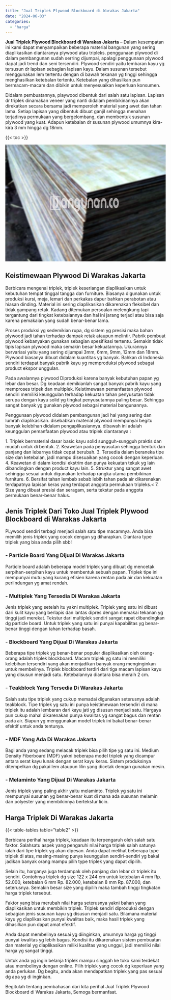 ```yaml
---
title: "Jual Triplek Plywood Blockboard di Warakas Jakarta"
date: "2024-06-03"
categories: 
  - "harga"
---
```


**Jual Triplek Plywood Blockboard di Warakas Jakarta** – Dalam kesempatan ini kami dapat menyampaikan beberapa material bangunan yang sering diaplikasikan diantaranya plywood atau tripleks. penggunaan plywood di dalam pembangunan sudah serring dijumpai, apalagi penggunaan plywood dapat jadi trend dan seni tersendiri. Plywood sendiri yaitu lembaran kayu yg tersusun dr lapisan sebagian lapisan kayu. Dalam susunan tersebut menggunakan lem tertentu dengan di bawah tekanan yg tinggi sehingga menghasilkan ketebalan tertentu. Ketebalan yang dihasilkan pun bermacam-macam dan dibikin untuk menyesuaikan keperluan konsumen.

Didalam pembuatannya, playwood dibentuk dari salah satu lapisan. Lapisan dr triplek dinamakan veneer yang nanti didalam pembikinannya akan direkatkan secara bersama jadi memperoleh material yang awet dan tahan lama. Setiap lapisan yang dibentuk dibuat ganjil sehingga menahan terjadinya permukaan yang bergelombang, dan membentuk susunan plywood yang kuat. Adapun ketebalan dr susunan plywood umumnya kira-kira 3 mm hingga dg 18mm.

{{< toc >}}

![Jual Triplek Plywood Blockboard di Warakas Jakarta](/images/jual-triplek-murah-40.png)

## Keistimewaan Plywood Di Warakas Jakarta

Berbicara mengenai triplek, triplek keseriangan diaplikasikan untuk kebutuhan tempat tinggal tangga dan furniture. Biasanya digunakan untuk produksi kursi, meja, lemari dan perkakas dapur bahkan perabotan atau hiasan dinding. Material ini sering diaplikasikan dikarenakan fleksibel dan tidak gampang retak. Kadang ditemukan persoalan melengkung tapi tergantung dari tingkat ketebalannya dan hal ini jarang terjadi atau bisa saja karena pemakaian yang sudah benar-benar lama.

Proses produksi yg sedemikian rupa, dg sistem yg presisi maka bahan plywood jadi tahan terhadap dampak retak ataupun melintir. Pabrik pembuat plywood kebanyakan gunakan sebagian spesifikasi tertentu. Semakin tidak tipis lapisan plywood maka semakin besar kekuatannya. Ukurannya bervariasi yaitu yang sering dijumpai 3mm, 6mm, 9mm, 12mm dan 18mm. Plywood biasanya dibuat didalam kuantitas yg banyak. Bahkan di Indonesia sendiri terdapat banyak pabrik kayu yg memproduksi plywood sebagai product ekspor unggulan.

Pada awalannya plywood Diproduksi karena banyak kebutuhan papan yg lebar dan besar. Dg keadaan demikianlah sangat banyak pabrik kayu yang memproses tripek dan multiplek. Keistimewaan pemanfaatan plywood sendiri memiliki keunggulan terhadap kekuatan tahan penyusutan tidak serupa dengan kayu solid yg tingkat penyusutannya paling besar. Sehingga sangat banyak yg gunakan plywood sebagai material bangunannya.

Penggunaan plywood didalam pembangunan jadi hal yang sering dan lumrah diaplikasikan. disebabkan material plywood mempunyai begitu banyak kelebihan didalam pengaplikasiannya. dibawah ini adalah keunggulan pemanfaatan plywood atau triplek diantaranya :

1\. Triplek bermaterial dasar basic kayu solid sungguh-sungguh praktis dan mudah untuk di bentuk. 2. Keawetan pada penyusutan sehingga bentuk dan panjang dan lebarnya tidak cepat berubah. 3. Tersedia dalam beraneka tipe size dan ketebalan, jadi mampu disesuaikan yang cocok dengan keperluan. 4. Keawetan di dalam kondisi ekstrim dan punya kekuatan tekuk yg lain dibandingkan dengan product kayu lain. 5. Struktur yang sangat awet sehingga sesuai untuk digunakan terhadap rangka utama pembikinan furniture. 6. Bersifat tahan lembab sebab lebih tahan pada air dikarenakan terdapatnya lapisan keras yang terdapat anggota permukaan tripleks.< 7. Size yang dibuat presisi dan seragam, serta tekstur pada anggota permukaan benar-benar halus.

## Jenis Triplek Dari Toko Jual Triplek Plywood Blockboard di Warakas Jakarta

PLywood sendiri terbagi menjadi salah satu tipe macamnya. Anda bisa memilih jenis triplek yang cocok dengan yg diharapkan. Diantara type triplek yang bisa anda pilih sbb!

### \- Particle Board Yang Dijual Di Warakas Jakarta

Particle board adalah beberapa model triplek yang dibuat dg mencetak serpihan-serpihan kayu untuk membentuk sebuah papan. Triplek tipe ini mempunyai mutu yang kurang efisien karena rentan pada air dan kekuatan perlindungan yg amat rendah.

### \- Multiplek Yang Tersedia Di Warakas Jakarta

Jenis triplek yang setelah itu yakni multiplek. Triplek yang satu ini dibuat dari kulit kayu yang berlapis dan lantas dipres dengan memakai tekanan yg tinggi jadi merekat. Tekstur dari multiplek sendiri sangat rapat dibandingkan dg particle board. Untuk triplek yang satu ini punyai kapabilitas yg benar-benar tinggi dengan tahan terhadap basah.

### \- Blockboard Yang Dijual Di Warakas Jakarta

Beberapa tipe triplek yg benar-benar populer diaplikasikan oleh orang-orang adalah triplek blockboard. Macam triplek yg satu ini memiliki kelebihan tersendiri yang akan menjadikan banyak orang menginginkan untuk membelinya. Triplek blockboard terdiri dari tiga macam lapisan kayu yang disusun menjadi satu. Ketebalannya diantara bisa meraih 2 cm.

### \- Teakblock Yang Tersedia Di Warakas Jakarta

Salah satu tipe triplek yang cukup memadai digunakan seterusnya adalah teakblock. Tipe triplek yg satu ini punya keistimewaan tersendiri di mana triplek itu adalah lembaran dari kayu jati yg disusun menjadi satu. Hargaya pun cukup mahal dikarenakan punya kwalitas yg sangat bagus dan rentan pada air. Siapun yg menggunakan model triplek ini bakal benar-benar efektif untuk anda tentunya.

### \- MDF Yang Ada Di Warakas Jakarta

Bagi anda yang sedang melacak triplek bisa pilih tipe yg satu ini. Medium Density Fiberboard (MDF) yakni beberapa model triplek yang dicampur antara serat kayu lunak dengan serat kayu keras. Sistem produksinya ditempelkan dg pakai lem ataupun lilin yang dicetak dengan gunakan mesin.

### \- Melaminto Yang Dijual Di Warakas Jakarta

Jenis triplek yang paling akhir yaitu melaminto. Triplek yg satu ini mempunyai susunan yg benar-benar kuat di mana ada susunan melamin dan polyester yang membikinnya bertekstur licin.

## Harga Triplek Di Warakas Jakarta

{{< table-tables table="table2" >}}

Berbicara perihal harga triplek, keadaan itu terpengaruh oleh salah satu faktor. Salahsatu aspek yang pengaruhi nilai harga triplek salah satunya ialah dari tipe triplek yg akan dipesan. Anda dapat melihat beberapa type triplek di atas, masing-masing punya keunggulan sendiri-sendiri yg bakal jadikan banyak orang mampu pilih type triplek yang dapat dipilih.

Selain itu, harganya juga terdampak oleh panjang dan lebar dr triplek itu sendiri. Contohnya triplek dg size 122 x 244 cm untuk ketebalan 4 mm Rp. 52.000, ketebalan 6 mm Rp. 82.000, ketebalan 8 mm Rp. 87.000, dan seterusnya. Semakin besar size yang dipilih maka tambah tinggi tingkatan harga triplek tersebut.

Faktor yang bisa merubah nilai harga seterusnya yakni bahan yang diaplikasikan untuk membikin triplek. Triplek sendiri diproduksi dengan sebagian jenis susunan kayu yg disusun menjadi satu. Bilamana material kayu yg diaplikasikan punyai kwalitas baik, maka hasil triplek yang dihasilkan pun dapat amat efektif.

Anda dapat membelinya sesuai yg diinginkan, umumnya harga yg tinggi punyai kwalitas yg lebih bagus. Kondisi itu dikarenakan sistem pembuatan dan material yg diaplikasikan miliki kualitas yang unggul, jadi memiliki nilai harga yg sangat tinggi.

Untuk anda yg ingin belanja triplek mampu singgah ke toko kami terdekat atau membelinya dengan online. Pilih triplek yang cocok dg keperluan yang anda perlukan. Dg begitu, anda akan mendapatkan triplek yang pas sesuai dg apa yg di inginkan.

Begitulah tentang pembahasan dari kita perihal Jual Triplek Plywood Blockboard di Warakas Jakarta, Semoga bermanfaat.
